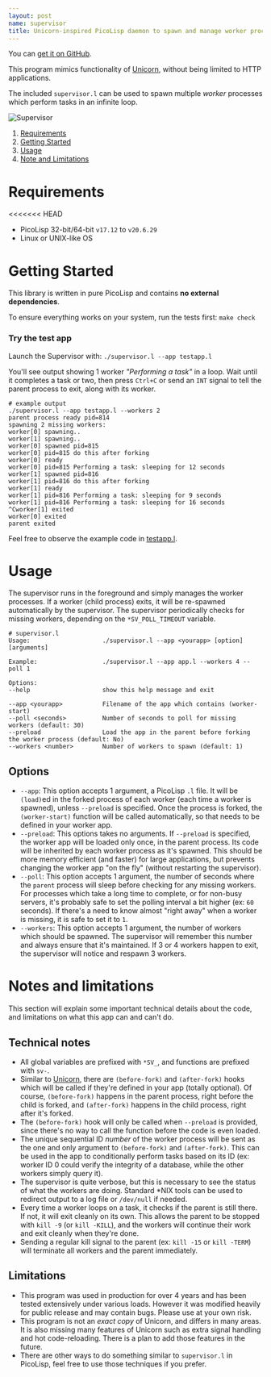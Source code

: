 ```yaml
---
layout: post
name: supervisor
title: Unicorn-inspired PicoLisp daemon to spawn and manage worker processes
---
```


You can [get it on GitHub](https://github.com/aw/picolisp-supervisor).

This program mimics functionality of [Unicorn](https://yhbt.net/unicorn/), without being limited to HTTP applications.

The included `supervisor.l` can be used to spawn multiple _worker_ processes which perform tasks in an infinite loop.

![Supervisor](https://user-images.githubusercontent.com/153401/85007713-68f87b80-b14b-11ea-840e-aed11b992a72.png)

  1. [Requirements](#requirements)
  2. [Getting Started](#getting-started)
  3. [Usage](#usage)
  4. [Note and Limitations](#notes-and-limitations)

# Requirements

<<<<<<< HEAD
  * PicoLisp 32-bit/64-bit `v17.12` to `v20.6.29`
  * Linux or UNIX-like OS

# Getting Started

This library is written in pure PicoLisp and contains **no external dependencies**.

To ensure everything works on your system, run the tests first: `make check`

### Try the test app

Launch the Supervisor with: `./supervisor.l --app testapp.l`

You'll see output showing 1 worker _"Performing a task"_ in a loop. Wait until it completes a task or two, then press `Ctrl+C` or send an `INT` signal to tell the parent process to exit, along with its worker.

```
# example output
./supervisor.l --app testapp.l --workers 2
parent process ready pid=814
spawning 2 missing workers:
worker[0] spawning..
worker[1] spawning..
worker[0] spawned pid=815
worker[0] pid=815 do this after forking
worker[0] ready
worker[0] pid=815 Performing a task: sleeping for 12 seconds
worker[1] spawned pid=816
worker[1] pid=816 do this after forking
worker[1] ready
worker[1] pid=816 Performing a task: sleeping for 9 seconds
worker[1] pid=816 Performing a task: sleeping for 16 seconds
^Cworker[1] exited
worker[0] exited
parent exited
```

Feel free to observe the example code in [testapp.l](testapp.l).

# Usage

The supervisor runs in the foreground and simply manages the worker processes. If a worker (child process) exits, it will be re-spawned automatically by the supervisor. The supervisor periodically checks for missing workers, depending on the `*SV_POLL_TIMEOUT` variable.

```
# supervisor.l
Usage:                    ./supervisor.l --app <yourapp> [option] [arguments]

Example:                  ./supervisor.l --app app.l --workers 4 --poll 1

Options:
--help                    show this help message and exit

--app <yourapp>           Filename of the app which contains (worker-start)
--poll <seconds>          Number of seconds to poll for missing workers (default: 30)
--preload                 Load the app in the parent before forking the worker process (default: No)
--workers <number>        Number of workers to spawn (default: 1)
```

## Options

* `--app`: This option accepts 1 argument, a PicoLisp `.l` file. It will be `(load)`ed in the forked process of each worker (each time a worker is spawned), unless `--preload` is specified. Once the process is forked, the `(worker-start)` function will be called automatically, so that needs to be defined in your worker app.
* `--preload`: This options takes no arguments. If `--preload` is specified, the worker app will be loaded only once, in the parent process. Its code will be inherited by each worker process as it's spawned. This should be more memory efficient (and faster) for large applications, but prevents changing the worker app "on the fly" (without restarting the supervisor).
* `--poll`: This option accepts 1 argument, the number of seconds where the `parent` process will sleep before checking for any missing workers. For processes which take a long time to complete, or for non-busy servers, it's probably safe to set the polling interval a bit higher (ex: `60` seconds). If there's a need to know almost "right away" when a worker is missing, it is safe to set it to `1`.
* `--workers`: This option accepts 1 argument, the number of workers which should be spawned. The supervisor will remember this number and always ensure that it's maintained. If 3 or 4 workers happen to exit, the supervisor will notice and respawn 3 workers.

# Notes and limitations

This section will explain some important technical details about the code, and limitations on what this app can and can't do.

## Technical notes

  * All global variables are prefixed with `*SV_`, and functions are prefixed with `sv-`.
  * Similar to [Unicorn](https://yhbt.net/unicorn/), there are `(before-fork)` and `(after-fork)` hooks which will be called if they're defined in your app (totally optional). Of course, `(before-fork)` happens in the parent process, right before the child is forked, and `(after-fork)` happens in the child process, right after it's forked.
  * The `(before-fork)` hook will only be called when `--preload` is provided, since there's no way to call the function before the code is even loaded.
  * The unique sequential ID _number_ of the worker process will be sent as the one and only argument to `(before-fork)` and `(after-fork)`. This can be used in the app to conditionally perform tasks based on its ID (ex: worker ID 0 could verify the integrity of a database, while the other workers simply query it).
  * The supervisor is quite verbose, but this is necessary to see the status of what the workers are doing. Standard *NIX tools can be used to redirect output to a log file or `/dev/null` if needed.
  * Every time a worker loops on a task, it checks if the parent is still there. If not, it will exit cleanly on its own. This allows the parent to be stopped with `kill -9` (or `kill -KILL`), and the workers will continue their work and exit cleanly when they're done.
  * Sending a regular kill signal to the parent (ex: `kill -15` or `kill -TERM`) will terminate all workers and the parent immediately.

## Limitations

  * This program was used in production for over 4 years and has been tested extensively under various loads. However it was modified heavily for public release and may contain bugs. Please use at your own risk.
  * This program is not an _exact copy_ of Unicorn, and differs in many areas. It is also missing many features of Unicorn such as extra signal handling and hot code-reloading. There is a plan to add those features in the future.
  * There are other ways to do something similar to `supervisor.l` in PicoLisp, feel free to use those techniques if you prefer.

